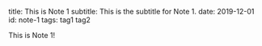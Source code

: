 title: This is Note 1
subtitle: This is the subtitle for Note 1.
date: 2019-12-01
id: note-1
tags: tag1 tag2

This is Note 1!